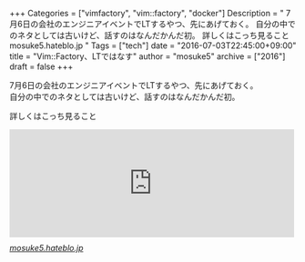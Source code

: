 +++
Categories = ["vimfactory", "vim::factory", "docker"]
Description = " 7月6日の会社のエンジニアイベントでLTするやつ、先にあげておく。 自分の中でのネタとしては古いけど、話すのはなんだかんだ初。  詳しくはこっち見ること  mosuke5.hateblo.jp "
Tags = ["tech"]
date = "2016-07-03T22:45:00+09:00"
title = "Vim::Factory、LTではなす"
author = "mosuke5"
archive = ["2016"]
draft = false
+++

<body>
<p>7月6日の会社のエンジニアイベントでLTするやつ、先にあげておく。<br>
自分の中でのネタとしては古いけど、話すのはなんだかんだ初。</p>

<p>詳しくはこっち見ること</p>

<p><iframe src="http://mosuke5.hateblo.jp/embed/2015/07/19/135844" title="DockerとWebSocketを使って、vimの設定をブラウザで即体感できるサービスを作った - Goldstine研究所" class="embed-card embed-blogcard" scrolling="no" frameborder="0" style="display: block; width: 100%; height: 190px; max-width: 500px; margin: 10px 0px;"></iframe><cite class="hatena-citation"><a href="http://mosuke5.hateblo.jp/entry/2015/07/19/135844">mosuke5.hateblo.jp</a></cite></p>

<script async class="speakerdeck-embed" data-id="edf3569025fd4894867e772d5731a20f" data-ratio="1.33333333333333" src="//speakerdeck.com/assets/embed.js"></script>

</body>
